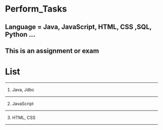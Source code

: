# Perform_Tasks

Language = Java, JavaScript, HTML, CSS ,SQL, Python ...
--------------------
This is an assignment or exam 
--------------------

# List
-------------------
1. Java, Jdbc
-------------------
2. JavaScript
-------------------
3. HTML, CSS
-------------------
